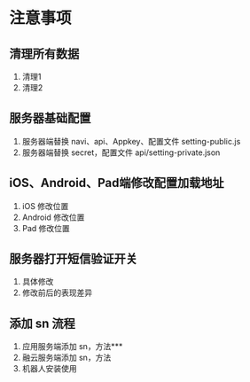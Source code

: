 # 注意事项

## 清理所有数据

1. 清理1
2. 清理2


## 服务器基础配置

1. 服务器端替换 navi、api、Appkey、配置文件 setting-public.js
2. 服务器端替换 secret，配置文件 api/setting-private.json


## iOS、Android、Pad端修改配置加载地址

1. iOS 修改位置
2. Android 修改位置
3. Pad 修改位置


## 服务器打开短信验证开关

1. 具体修改 
2. 修改前后的表现差异


## 添加 sn 流程

1. 应用服务端添加 sn，方法***
2. 融云服务端添加 sn，方法
3. 机器人安装使用
